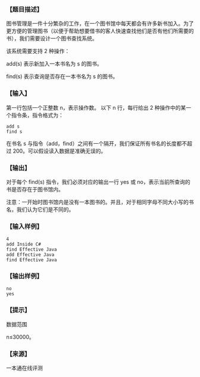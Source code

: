 ### 【题目描述】

图书管理是一件十分繁杂的工作，在一个图书馆中每天都会有许多新书加入。为了更方便的管理图书（以便于帮助想要借书的客人快速查找他们是否有他们所需要的书），我们需要设计一个图书查找系统。

该系统需要支持 2 种操作：

add(s) 表示新加入一本书名为 s 的图书。

find(s) 表示查询是否存在一本书名为 s 的图书。

### 【输入】

第一行包括一个正整数 n，表示操作数。 以下 n 行，每行给出 2 种操作中的某一个指令条，指令格式为：

```
add s
find s
```

在书名 s 与指令（add，find）之间有一个隔开，我们保证所有书名的长度都不超过 200。可以假设读入数据是准确无误的。

### 【输出】

对于每个 find(s) 指令，我们必须对应的输出一行 yes 或 no，表示当前所查询的书是否存在于图书馆内。

注意：一开始时图书馆内是没有一本图书的。并且，对于相同字母不同大小写的书名，我们认为它们是不同的。

### 【输入样例】

```
4
add Inside C#
find Effective Java
add Effective Java
find Effective Java
```

### 【输出样例】

```
no
yes
```

### 【提示】

数据范围

n≤30000。


 ### 【来源】

 一本通在线评测 